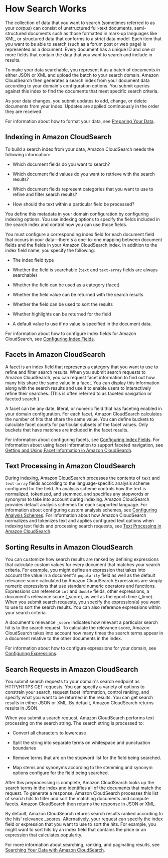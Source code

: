 # How Search Works<a name="how-search-works"></a>

The collection of data that you want to search \(sometimes referred to as your *corpus*\) can consist of unstructured full\-text documents, semi\-structured documents such as those formatted in mark\-up languages like XML, or structured data that conforms to a strict data model\. Each item that you want to be able to search \(such as a forum post or web page\) is represented as a document\. Every document has a unique ID and one or more fields that contain the data that you want to search and include in results\. 

To make your data searchable, you represent it as a batch of documents in either JSON or XML and upload the batch to your search domain\. Amazon CloudSearch then generates a search index from your document data according to your domain's configuration options\. You submit queries against this index to find the documents that meet specific search criteria\. 

As your data changes, you submit updates to add, change, or delete documents from your index\. Updates are applied continuously in the order they are received\.

For information about how to format your data, see [Preparing Your Data](preparing-data.md)\.

## Indexing in Amazon CloudSearch<a name="concepts-indexing"></a>

To build a search index from your data, Amazon CloudSearch needs the following information:

+ Which document fields do you want to search?

+ Which document field values do you want to retrieve with the search results?

+ Which document fields represent categories that you want to use to refine and filter search results?

+ How should the text within a particular field be processed?

You define this metadata in your domain configuration by configuring indexing options\. You use indexing options to specify the fields included in the search index and control how you can use those fields\. 

You must configure a corresponding index field for each document field that occurs in your data—there's a one\-to\-one mapping between document fields and the fields in your Amazon CloudSearch index\. In addition to the index field name, you specify the following:

+ The index field type

+ Whether the field is searchable \(`text` and `text-array` fields are always searchable\)

+ Whether the field can be used as a category \(facet\)

+ Whether the field value can be returned with the search results

+ Whether the field can be used to sort the results

+ Whether highlights can be returned for the field

+ A default value to use if no value is specified in the document data\.

For information about how to configure index fields for Amazon CloudSearch, see [Configuring Index Fields](configuring-index-fields.md)\.

## Facets in Amazon CloudSearch<a name="concepts-facets"></a>

A facet is an index field that represents a category that you want to use to refine and filter search results\. When you submit search requests to Amazon CloudSearch, you can request facet information to find out how many hits share the same value in a facet\. You can display this information along with the search results and use it to enable users to interactively refine their searches\. \(This is often referred to as faceted navigation or faceted search\.\)

A facet can be any date, literal, or numeric field that has faceting enabled in your domain configuration\. For each facet, Amazon CloudSearch calculates the number of hits that share the same value\. You can define buckets to calculate facet counts for particular subsets of the facet values\. Only buckets that have matches are included in the facet results\.

For information about configuring facets, see [Configuring Index Fields](configuring-index-fields.md)\. For information about using facet information to support faceted navigation, see [Getting and Using Facet Information in Amazon CloudSearch](faceting.md)\.

## Text Processing in Amazon CloudSearch<a name="concepts-text-processing"></a>

During indexing, Amazon CloudSearch processes the contents of `text` and `text-array` fields according to the language\-specific analysis scheme configured for the field\. An analysis scheme controls how the text is normalized, tokenized, and stemmed, and specifies any stopwords or synonyms to take into account during indexing\. Amazon CloudSearch provides default analysis schemes for each supported language\. For information about configuring custom analysis schemes, see [Configuring Analysis Schemes](configuring-analysis-schemes.md)\. For information about how Amazon CloudSearch normalizes and tokenizes text and applies configured text options when indexing text fields and processing search requests, see [Text Processing in Amazon CloudSearch](text-processing.md)\.

## Sorting Results in Amazon CloudSearch<a name="concepts-result-ranking"></a>

You can customize how search results are ranked by defining expressions that calculate custom values for every document that matches your search criteria\. For example, you might define an expression that takes into account the value in a document's `popularity` field as well as the default relevance score calculated by Amazon CloudSearch Expressions are simply numeric expressions that use standard numeric operators and functions\. Expressions can reference `int` and `double` fields, other expressions, a document's relevance score \(\_score\), as well as the epoch time \(\_time\)\. When you submit search requests, you specify the expression\(s\) you want to use to sort the search results\. You can also reference expressions within your search criteria\. 

A document's relevance `_score` indicates how relevant a particular search hit is to the search request\. To calculate the relevance score, Amazon CloudSearch takes into account how many times the search terms appear in a document relative to the other documents in the index\.

For information about how to configure expressions for your domain, see [Configuring Expressions](configuring-expressions.md)\.

## Search Requests in Amazon CloudSearch<a name="concepts-searches"></a>

You submit search requests to your domain's search endpoint as HTTP/HTTPS GET requests\. You can specify a variety of options to constrain your search, request facet information, control ranking, and specify what you want to be returned in the results\. You can get search results in either JSON or XML\. By default, Amazon CloudSearch returns results in JSON\.

When you submit a search request, Amazon CloudSearch performs text processing on the search string\. The search string is processed to:

+ Convert all characters to lowercase

+ Split the string into separate terms on whitespace and punctuation boundaries 

+ Remove terms that are on the stopword list for the field being searched\.

+ Map stems and synonyms according to the stemming and synonym options configure for the field being searched\.

After this preprocessing is complete, Amazon CloudSearch looks up the search terms in the index and identifies all of the documents that match the request\. To generate a response, Amazon CloudSearch processes this list of search hits to filter and sort the matching documents and compute facets\. Amazon CloudSearch then returns the response in JSON or XML\. 

By default, Amazon CloudSearch returns search results ranked according to the hits' relevance \_scores\. Alternatively, your request can specify the index field or expression that you want to use to sort the hits\. For example, you might want to sort hits by an index field that contains the price or an expression that calculates popularity\. 

For more information about searching, ranking, and paginating results, see [Searching Your Data with Amazon CloudSearch](searching.md)\. 